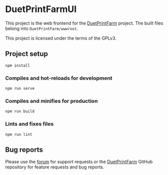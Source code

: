 # DuetPrintFarmUI

This project is the web frontend for the [DuetPrintFarm](https://github.com/Duet3D/DuetPrintFarm) project.
The built files belong into `DuetPrintFarm/wwwroot`.

This project is licensed under the terms of the GPLv3.

## Project setup
```
npm install
```

### Compiles and hot-reloads for development
```
npm run serve
```

### Compiles and minifies for production
```
npm run build
```

### Lints and fixes files
```
npm run lint
```

## Bug reports

Please use the [forum](https://forum.duet3d.com) for support requests or the [DuetPrintFarm](https://github.com/Duet3D/DuetPrintFarm) GitHub repository for feature requests and bug reports.
